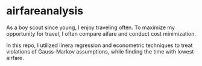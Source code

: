 # airfareanalysis

As a boy scout since young, I enjoy traveling often. To maximize my opportunity for travel, I often compare aifare and conduct cost minimization.

In this repo, I utilized linera regression and econometric techniques to treat violations of Gauss-Markov assumptions, while finding the time with lowest airfare.
